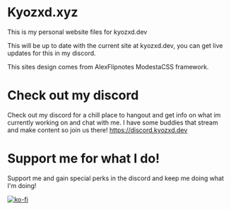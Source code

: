 # Kyozxd.xyz

This is my personal website files for kyozxd.dev

This will be up to date with the current site at kyozxd.dev, you can get live updates for this in my discord.

This sites design comes from AlexFlipnotes ModestaCSS framework.

# Check out my discord

Check out my discord for a chill place to hangout and get info on what im currently working on and chat with me. I have some buddies that stream and make content so join us there!
https://discord.kyozxd.dev


# Support me for what I do!

Support me and gain special perks in the discord and keep me doing what I'm doing!

[![ko-fi](https://ko-fi.com/img/githubbutton_sm.svg)](https://ko-fi.com/B0B167CJ5)
